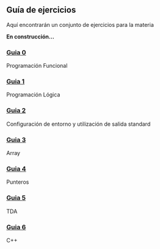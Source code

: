 ## Guía de ejercicios

Aquí encontrarán un conjunto de ejercicios para la materia

**En construcción...**

### [Guia 0][0]

Programación Funcional

### [Guia 1][7]

Programación Lógica

### [Guia 2][1]

Configuración de entorno y utilización de salida standard

### [Guia 3][2]

Array

### [Guia 4][2]

Punteros

### [Guia 5][4]

TDA

### [Guia 6][6]

C++

[0]: guia00/
[1]: guia01/
[2]: guia02/
[3]: guia03/
[4]: guia04/
[6]: guia06/
[7]: guiaLogica/
